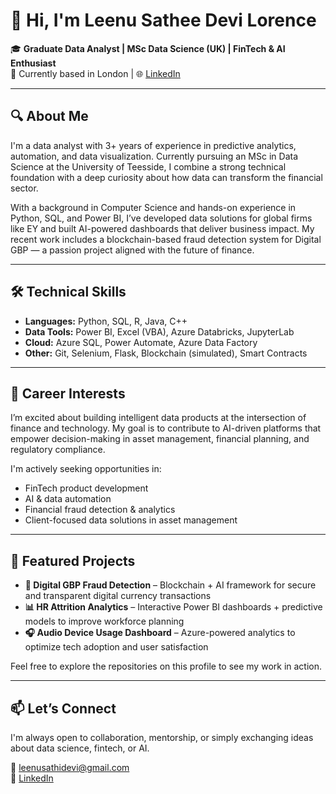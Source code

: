 # 👋 Hi, I'm Leenu Sathee Devi Lorence

🎓 **Graduate Data Analyst | MSc Data Science (UK) | FinTech & AI Enthusiast**  
📍 Currently based in London | 🌐 [LinkedIn](https://www.linkedin.com/in/leenu-sathee-devi-lorence-93a9b3162/)  

---

## 🔍 About Me

I'm a data analyst with 3+ years of experience in predictive analytics, automation, and data visualization. Currently pursuing an MSc in Data Science at the University of Teesside, I combine a strong technical foundation with a deep curiosity about how data can transform the financial sector.

With a background in Computer Science and hands-on experience in Python, SQL, and Power BI, I’ve developed data solutions for global firms like EY and built AI-powered dashboards that deliver business impact. My recent work includes a blockchain-based fraud detection system for Digital GBP — a passion project aligned with the future of finance.

---

## 🛠️ Technical Skills

- **Languages:** Python, SQL, R, Java, C++
- **Data Tools:** Power BI, Excel (VBA), Azure Databricks, JupyterLab
- **Cloud:** Azure SQL, Power Automate, Azure Data Factory
- **Other:** Git, Selenium, Flask, Blockchain (simulated), Smart Contracts

---

## 💼 Career Interests

I’m excited about building intelligent data products at the intersection of finance and technology. My goal is to contribute to AI-driven platforms that empower decision-making in asset management, financial planning, and regulatory compliance.

I'm actively seeking opportunities in:

- FinTech product development
- AI & data automation
- Financial fraud detection & analytics
- Client-focused data solutions in asset management

---

## 📌 Featured Projects

- **🔗 Digital GBP Fraud Detection** – Blockchain + AI framework for secure and transparent digital currency transactions  
- **📊 HR Attrition Analytics** – Interactive Power BI dashboards + predictive models to improve workforce planning  
- **🎧 Audio Device Usage Dashboard** – Azure-powered analytics to optimize tech adoption and user satisfaction  

Feel free to explore the repositories on this profile to see my work in action.

---

## 📫 Let’s Connect

I'm always open to collaboration, mentorship, or simply exchanging ideas about data science, fintech, or AI.

📧 leenusathidevi@gmail.com  
🔗 [LinkedIn](https://www.linkedin.com/in/leenu-sathee-devi-lorence-93a9b3162/)

